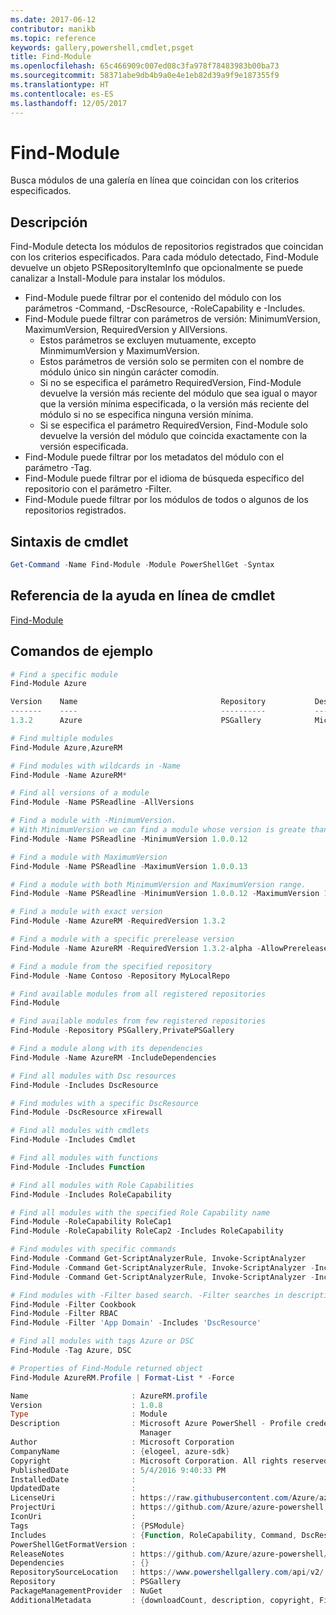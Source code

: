 ```yaml
---
ms.date: 2017-06-12
contributor: manikb
ms.topic: reference
keywords: gallery,powershell,cmdlet,psget
title: Find-Module
ms.openlocfilehash: 65c466909c007ed08c3fa978f78483983b00ba73
ms.sourcegitcommit: 58371abe9db4b9a0e4e1eb82d39a9f9e187355f9
ms.translationtype: HT
ms.contentlocale: es-ES
ms.lasthandoff: 12/05/2017
---
```

# <a name="find-module"></a>Find-Module
Busca módulos de una galería en línea que coincidan con los criterios especificados.

## <a name="description"></a>Descripción
Find-Module detecta los módulos de repositorios registrados que coincidan con los criterios especificados.
Para cada módulo detectado, Find-Module devuelve un objeto PSRepositoryItemInfo que opcionalmente se puede canalizar a Install-Module para instalar los módulos.

- Find-Module puede filtrar por el contenido del módulo con los parámetros -Command, -DscResource, -RoleCapability e -Includes.
- Find-Module puede filtrar con parámetros de versión: MinimumVersion, MaximumVersion, RequiredVersion y AllVersions.
  - Estos parámetros se excluyen mutuamente, excepto MinmimumVersion y MaximumVersion.
  - Estos parámetros de versión solo se permiten con el nombre de módulo único sin ningún carácter comodín.
  - Si no se especifica el parámetro RequiredVersion, Find-Module devuelve la versión más reciente del módulo que sea igual o mayor que la versión mínima especificada, o la versión más reciente del módulo si no se especifica ninguna versión mínima. 
  - Si se especifica el parámetro RequiredVersion, Find-Module solo devuelve la versión del módulo que coincida exactamente con la versión especificada.
- Find-Module puede filtrar por los metadatos del módulo con el parámetro -Tag.
- Find-Module puede filtrar por el idioma de búsqueda específico del repositorio con el parámetro -Filter.
- Find-Module puede filtrar por los módulos de todos o algunos de los repositorios registrados.

## <a name="cmdlet-syntax"></a>Sintaxis de cmdlet
```powershell
Get-Command -Name Find-Module -Module PowerShellGet -Syntax
```

## <a name="cmdlet-online-help-reference"></a>Referencia de la ayuda en línea de cmdlet

[Find-Module](http://go.microsoft.com/fwlink/?LinkID=398574)

## <a name="example-commands"></a>Comandos de ejemplo
```powershell
# Find a specific module
Find-Module Azure

Version    Name                                Repository           Description
-------    ----                                ----------           -----------
1.3.2      Azure                               PSGallery            Microsoft Azure PowerShell - Service Management

# Find multiple modules
Find-Module Azure,AzureRM

# Find modules with wildcards in -Name
Find-Module -Name AzureRM*

# Find all versions of a module
Find-Module -Name PSReadline -AllVersions

# Find a module with -MinimumVersion. 
# With MinimumVersion we can find a module whose version is greate than or equal to the specified MinimumVersion value.
Find-Module -Name PSReadline -MinimumVersion 1.0.0.12

# Find a module with MaximumVersion
Find-Module -Name PSReadline -MaximumVersion 1.0.0.13

# Find a module with both MinimumVersion and MaximumVersion range.
Find-Module -Name PSReadline -MinimumVersion 1.0.0.12 -MaximumVersion 1.0.0.13

# Find a module with exact version
Find-Module -Name AzureRM -RequiredVersion 1.3.2

# Find a module with a specific prerelease version
Find-Module -Name AzureRM -RequiredVersion 1.3.2-alpha -AllowPrerelease

# Find a module from the specified repository
Find-Module -Name Contoso -Repository MyLocalRepo

# Find available modules from all registered repositories
Find-Module

# Find available modules from few registered repositories
Find-Module -Repository PSGallery,PrivatePSGallery

# Find a module along with its dependencies
Find-Module -Name AzureRM -IncludeDependencies

# Find all modules with Dsc resources
Find-Module -Includes DscResource

# Find modules with a specific DscResource
Find-Module -DscResource xFirewall

# Find all modules with cmdlets
Find-Module -Includes Cmdlet

# Find all modules with functions
Find-Module -Includes Function

# Find all modules with Role Capabilities
Find-Module -Includes RoleCapability

# Find all modules with the specified Role Capability name
Find-Module -RoleCapability RoleCap1
Find-Module -RoleCapability RoleCap2 -Includes RoleCapability

# Find modules with specific commands
Find-Module -Command Get-ScriptAnalyzerRule, Invoke-ScriptAnalyzer
Find-Module -Command Get-ScriptAnalyzerRule, Invoke-ScriptAnalyzer -Includes Cmdlet
Find-Module -Command Get-ScriptAnalyzerRule, Invoke-ScriptAnalyzer -Includes Function

# Find modules with -Filter based search. -Filter searches in description and names
Find-Module -Filter Cookbook
Find-Module -Filter RBAC
Find-Module -Filter 'App Domain' -Includes 'DscResource'

# Find all modules with tags Azure or DSC
Find-Module -Tag Azure, DSC

# Properties of Find-Module returned object
Find-Module AzureRM.Profile | Format-List * -Force

Name                       : AzureRM.profile
Version                    : 1.0.8
Type                       : Module
Description                : Microsoft Azure PowerShell - Profile credential management cmdlets for Azure Resource
                             Manager
Author                     : Microsoft Corporation
CompanyName                : {elogeel, azure-sdk}
Copyright                  : Microsoft Corporation. All rights reserved.
PublishedDate              : 5/4/2016 9:40:33 PM
InstalledDate              :
UpdatedDate                :
LicenseUri                 : https://raw.githubusercontent.com/Azure/azure-powershell/dev/LICENSE.txt
ProjectUri                 : https://github.com/Azure/azure-powershell
IconUri                    :
Tags                       : {PSModule}
Includes                   : {Function, RoleCapability, Command, DscResource...}
PowerShellGetFormatVersion :
ReleaseNotes               : https://github.com/Azure/azure-powershell/blob/dev/ChangeLog.md
Dependencies               : {}
RepositorySourceLocation   : https://www.powershellgallery.com/api/v2/
Repository                 : PSGallery
PackageManagementProvider  : NuGet
AdditionalMetadata         : {downloadCount, description, copyright, FileList...}

```

